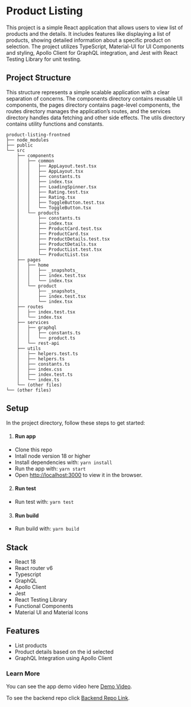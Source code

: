 # Product Listing

This project is a simple React application that allows users to view list of products and the details. It includes features like displaying a list of products, showing detailed information about a specific product on selection. The project utilizes TypeScript, Material-UI for UI Components and styling, Apollo Client for GraphQL integration, and Jest with React Testing Library for unit testing.

## Project Structure

This structure represents a simple scalable application with a clear separation of concerns. The components directory contains reusable UI components, the pages directory contains page-level components, the routes directory manages the application’s routes, and the services directory handles data fetching and other side effects. The utils directory contains utility functions and constants.

```
product-listing-frontned
├── node_modules
├── public
└── src
    ├── components
    │   ├── common
    │   │   ├── AppLayout.test.tsx
    │   │   ├── AppLayout.tsx
    │   │   ├── constants.ts
    │   │   ├── index.tsx
    │   │   ├── LoadingSpinner.tsx
    │   │   ├── Rating.test.tsx
    │   │   ├── Rating.tsx
    │   │   ├── ToggleButton.test.tsx
    │   │   └── ToggleButton.tsx
    │   └── products
    │       ├── constants.ts
    │       ├── index.tsx
    │       ├── ProductCard.test.tsx
    │       ├── ProductCard.tsx
    │       ├── ProductDetails.test.tsx
    │       ├── ProductDetails.tsx
    │       ├── ProductList.test.tsx
    │       └── ProductList.tsx
    ├── pages
    │   ├── home
    │   │   ├── _snapshots_
    │   │   ├── index.test.tsx
    │   │   └── index.tsx
    │   └── product
    │       ├── _snapshots_
    │       ├── index.test.tsx
    │       └── index.tsx
    ├── routes
    │   ├── index.test.tsx
    │   └── index.tsx
    ├── services
    │   ├── graphql
    │   │   ├── constants.ts
    │   │   └── product.ts
    │   └── rest-api
    ├── utils
    │   ├── helpers.test.ts
    │   ├── helpers.ts
    │   ├── constants.ts
    │   ├── index.css
    │   ├── index.test.ts
    │   └── index.ts
    └── (other files)
└── (other files)
```

## Setup

In the project directory, follow these steps to get started:

1. #### Run app

- Clone this repo
- Intall node version 18 or higher
- Install dependencies with: `yarn install`
- Run the app with: `yarn start`
- Open [http://localhost:3000](http://localhost:3000) to view it in the browser.

2. #### Run test

- Run test with: `yarn test`

3. #### Run build

- Run build with: `yarn build`

## Stack

- React 18
- React router v6
- Typescript
- GraphQL
- Apollo Client
- Jest
- React Testing Library
- Functional Components
- Material UI and Material Icons

## Features

- List products
- Product details based on the id selected
- GraphQL Integration using Apollo Client

### Learn More

You can see the app demo video here [Demo Video](https://vimeo.com/897948817/59a8128e0e).

To see the backend repo click [Backend Repo Link](https://reactjs.org/).
